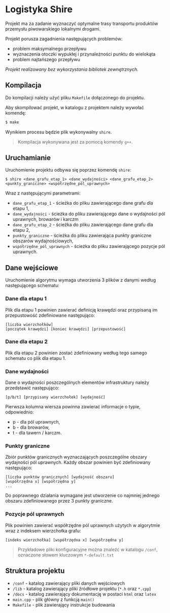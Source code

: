 # Logistyka Shire

Projekt ma za zadanie wyznaczyć optymalne trasy transportu produktów przemysłu piwowarskiego lokalnymi drogami.

Projekt porusza zagadnienia następujących problemów:

- problem maksymalnego przepływu
- wyznaczenia otoczki wypukłej i przynależności punktu do wielokąta
- problem najtańszego przepływu

_Projekt realizowany bez wykorzystania bibliotek zewnętrznych._

## Kompilacja

Do kompilacji należy użyć pliku `Makefile` dołączonego do projektu.

Aby skompilować projekt, w katalogu z projektem należy wywołać komendę:

```bash
$ make
```

Wynikiem procesu będzie plik wykonywalny `shire`.

> Kompilacja wykonywana jest za pomocą komendy `g++`.

## Uruchamianie

Uruchomienie projektu odbywa się poprzez komendę `shire`:

```
$ shire <dane_grafu_etap_1> <dane_wydajności> <dane_grafu_etap_2> <punkty_graniczne> <współrzędne_pól_uprawnych>
```

Wraz z następującymi parametrami:

- `dane_grafu_etap_1` - ścieżka do pliku zawierającego dane grafu dla etapu 1,
- `dane_wydajności` - ścieżka do pliku zawierającego dane o wydajności pól uprawnych, browarów i karczm
- `dane_grafu_etap_2` - ścieżka do pliku zawierającego dane grafu dla etapu 2,
- `punkty_graniczne` - ścieżka do pliku zawierająca punkty graniczne obszarów wydajnościowych,
- `współrzędne_pól_uprawnych` - ścieżka do pliku zawierającego pozycje pól uprawnych.

## Dane wejściowe

Uruchomienie algorytmu wymaga utworzenia 3 plików z danymi według następującego schematu:

### Dane dla etapu 1

Plik dla etapu 1 powinien zawierać definicję krawędzi oraz przypisaną im przepustowość zdefiniowane następująco:

```
[liczba wierzchołków]
[początek krawędzi] [koniec krawędzi] [przepustowość]
```

### Dane dla etapu 2

Plik dla etapu 2 powinien zostać zdefiniowany według tego samego schematu co plik dla etapu 1.

### Dane wydajności

Dane o wydajności poszczególnych elementów infrastruktury należy przedstawić następująco:

```
[p/b/t] [przypisany wierzchołek] [wydajność]
```

Pierwsza kolumna wiersza powinna zawierać informacje o typie, odpowiednio:

- p - dla pól uprawnych,
- b - dla browarów,
- t - dla tawern / karczm.

### Punkty graniczne

Zbiór punktów granicznych wyznaczających poszczególne obszary wydajności pól uprawnych. Każdy obszar powinien być zdefiniowany następująco:

```
[liczba punktów granicznych] [wydajność obszaru]
[współrzędna x] [współrzędna y]
...
```

Do poprawnego działania wymagane jest utworzenie co najmniej jednego obszaru zdefiniowanego przez 3 punkty graniczne.

### Pozycje pól uprawnych

Plik powinien zawierać współrzędne pól uprawnych użytych w algorytmie wraz z indeksem wierzchołka grafu:

```
[indeks wierzchołka] [współrzędna x] [współrzędna y]
```

> Przykładowe pliki konfiguracyjne można znaleźć w katalogu `/conf`, oznaczone słowem kluczowym `*-default.txt`

## Struktura projektu

- `/conf` - katalog zawierający pliki danych wejściowych
- `/lib` - katalog zawierający pliki źródłowe projektu (`*.h` oraz `*.cpp`)
- `/docs` - katalog zawierający dokumentację w postaci `html` oraz `latex`
- `main.cpp` - plik główny z funkcją `main()`
- `Makefile` - plik zawierający instrukcje budowania

